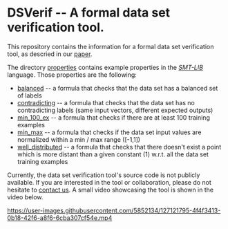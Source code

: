 # DSVerif -- A formal data set verification tool.
This repository contains the information for a formal data set verification tool, as descried in our [paper](https://arxiv.org/abs/2009.10822).

The directory [properties](./properties) contains example properties in the [*SMT-LIB*](http://smtlib.cs.uiowa.edu/) language. Those properties are the following:
- [balanced](./properties/balanced) -- a formula that checks that the data set has a balanced set of labels
- [contradicting](./properties/contradicting) -- a formula that checks that the data set has no contradicting labels (same input vectors, different expected outputs)
- [min\_100\_ex](./properties/min_100_ex) -- a formula that checks if there are at least 100 training examples
- [min\_max](./properties/min_max) -- a formula that checks if the data set input values are normalized within a min / max range ([-1,1])
- [well\_distributed](./properties/well_distributed) -- a formula that checks that there doesn't exist a point which is more distant than a given constant (1) w.r.t. all the data set training examples

Currently, the data set verification tool's source code is not publicly available. If you are interested in the tool or collaboration, please do not hesitate to [contact us](mailto:jorge.lopez-c@airbus.com,maxime.labonne@airbus.com,claude.poletti@airbus.com?subject=Regarding%20the%20data%20set%20verification%20tool...). A small video showcasing the tool is shown in the video below.

https://user-images.githubusercontent.com/5852134/127121795-4f4f3413-0b18-42f6-a8f6-6cba307cf54e.mp4
